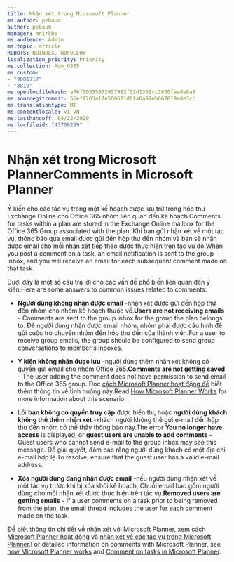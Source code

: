 ```yaml
---
title: Nhận xét trong Microsoft Planner
ms.author: pebaum
author: pebaum
manager: mnirkhe
ms.audience: Admin
ms.topic: article
ROBOTS: NOINDEX, NOFOLLOW
localization_priority: Priority
ms.collection: Adm_O365
ms.custom:
- "9001717"
- "3810"
ms.openlocfilehash: a76f50555972957982f51d1369cc2030faede9a3
ms.sourcegitcommit: 55eff703a17e500681d8fa6a87eb067019ade3cc
ms.translationtype: MT
ms.contentlocale: vi-VN
ms.lasthandoff: 04/22/2020
ms.locfileid: "43706259"
---
```

# <a name="comments-in-microsoft-planner"></a><span data-ttu-id="d55eb-102">Nhận xét trong Microsoft Planner</span><span class="sxs-lookup"><span data-stu-id="d55eb-102">Comments in Microsoft Planner</span></span>

<span data-ttu-id="d55eb-103">Ý kiến cho các tác vụ trong một kế hoạch được lưu trữ trong hộp thư Exchange Online cho Office 365 nhóm liên quan đến kế hoạch.</span><span class="sxs-lookup"><span data-stu-id="d55eb-103">Comments for tasks within a plan are stored in the Exchange Online mailbox for the Office 365 Group associated with the plan.</span></span>  <span data-ttu-id="d55eb-104">Khi bạn gửi nhận xét về một tác vụ, thông báo qua email được gửi đến hộp thư đến nhóm và bạn sẽ nhận được email cho mỗi nhận xét tiếp theo được thực hiện trên tác vụ đó.</span><span class="sxs-lookup"><span data-stu-id="d55eb-104">When you post a comment on a task, an email notification is sent to the group inbox, and you will receive an email for each subsequent comment made on that task.</span></span>

<span data-ttu-id="d55eb-105">Dưới đây là một số câu trả lời cho các vấn đề phổ biến liên quan đến ý kiến:</span><span class="sxs-lookup"><span data-stu-id="d55eb-105">Here are some answers to common issues related to comments:</span></span>

- <span data-ttu-id="d55eb-106">**Người dùng không nhận được email** -nhận xét được gửi đến hộp thư đến nhóm cho nhóm kế hoạch thuộc về.</span><span class="sxs-lookup"><span data-stu-id="d55eb-106">**Users are not receiving emails** - Comments are sent to the group inbox for the group the plan belongs to.</span></span> <span data-ttu-id="d55eb-107">Để người dùng nhận được email nhóm, nhóm phải được cấu hình để gửi cuộc trò chuyện nhóm đến hộp thư đến của thành viên.</span><span class="sxs-lookup"><span data-stu-id="d55eb-107">For a user to receive group emails, the group should be configured to send group conversations to member's inboxes.</span></span>

- <span data-ttu-id="d55eb-108">**Ý kiến không nhận được lưu** -người dùng thêm nhận xét không có quyền gửi email cho nhóm Office 365.</span><span class="sxs-lookup"><span data-stu-id="d55eb-108">**Comments are not getting saved** -  The user adding the comment does not have permission to send email to the Office 365 group.</span></span> <span data-ttu-id="d55eb-109">Đọc [cách Microsoft Planner hoạt động để](https://techcommunity.microsoft.com/t5/planner-blog/how-microsoft-planner-works/ba-p/1214736) biết thêm thông tin về tình huống này.</span><span class="sxs-lookup"><span data-stu-id="d55eb-109">Read [How Microsoft Planner Works](https://techcommunity.microsoft.com/t5/planner-blog/how-microsoft-planner-works/ba-p/1214736) for more information about this scenario.</span></span>

- <span data-ttu-id="d55eb-110">Lỗi **bạn không có quyền truy cập** được hiển thị, hoặc **người dùng khách không thể thêm nhận xét** -khách người không thể gửi e-mail đến hộp thư đến nhóm có thể thấy thông báo này.</span><span class="sxs-lookup"><span data-stu-id="d55eb-110">The error **You no longer have access** is displayed, or **guest users are unable to add comments** - Guest users who cannot send e-mail to the group inbox may see this message.</span></span> <span data-ttu-id="d55eb-111">Để giải quyết, đảm bảo rằng người dùng khách có một địa chỉ e-mail hợp lệ.</span><span class="sxs-lookup"><span data-stu-id="d55eb-111">To resolve, ensure that the guest user has a valid e-mail address.</span></span>

- <span data-ttu-id="d55eb-112">**Xóa người dùng đang nhận được email** -nếu người dùng nhận xét về một tác vụ trước khi bị xóa khỏi kế hoạch, Chuỗi email bao gồm người dùng cho mỗi nhận xét được thực hiện trên tác vụ.</span><span class="sxs-lookup"><span data-stu-id="d55eb-112">**Removed users are getting emails** -  If a user comments on a task prior to being removed from the plan, the email thread includes the user for each comment made on the task.</span></span>

<span data-ttu-id="d55eb-113">Để biết thông tin chi tiết về nhận xét với Microsoft Planner, xem [cách Microsoft Planner hoạt động](https://techcommunity.microsoft.com/t5/planner-blog/how-microsoft-planner-works/ba-p/1214736) và [nhận xét về các tác vụ trong Microsoft Planner](https://support.microsoft.com/office/comment-on-tasks-in-microsoft-planner-fd4aedde-7785-4cd0-96ee-122fbc9140e1).</span><span class="sxs-lookup"><span data-stu-id="d55eb-113">For detailed information on comments with Microsoft Planner, see [how Microsoft Planner works](https://techcommunity.microsoft.com/t5/planner-blog/how-microsoft-planner-works/ba-p/1214736) and [Comment on tasks in Microsoft Planner](https://support.microsoft.com/office/comment-on-tasks-in-microsoft-planner-fd4aedde-7785-4cd0-96ee-122fbc9140e1).</span></span>
